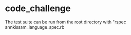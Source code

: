# code_challenge
The test suite can be run from the root directory with "rspec annkissam_language_spec.rb
